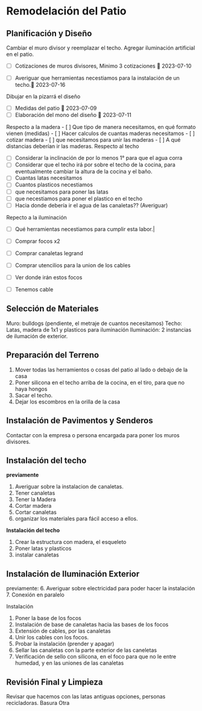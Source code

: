 
# Remodelación del Patio  


## Planificación y Diseño

Cambiar el muro divisor y reemplazar el techo.
Agregar iluminación artificial en el patio.

- [ ] Cotizaciones de muros divisores, Minimo 3 cotizaciones 🛫 2023-07-10 



- [ ] Averiguar que herramientas necestiamos para la instalación de un techo.📅 2023-07-16

Dibujar en la pizarrá el diseño
- [ ] Medidas del patio 🛫 2023-07-09
- [ ] Elaboración del mono del diseño  🛫 2023-07-11 

Respecto a la madera
	- [ ] Que tipo de manera necesitamos, en qué formato vienen (medidas)
	- [ ] Hacer calculos de cuantas maderas necesitamos
	- [ ] cotizar madera
	- [ ] que necesitamos para unir las maderas
	- [ ] A qué distancias deberían ir las maderas.
Respecto al techo
- [ ] Considerar la inclinación de por lo menos 1° para que el agua corra
- [ ] Considerar que el techo irá por sobre el techo de la cocina, para eventualmente cambiar la altura de la cocina y el baño.
- [ ] Cuantas latas necesitamos
- [ ] Cuantos plasticos necestiamos
- [ ] que necesitamos para poner las latas
- [ ] que necestiamos para poner el plastico en el techo
- [ ] Hacia donde debería ir el agua de las canaletas?? (Averiguar)

Repecto a la iluminación
- [ ] Qué herramientas necestiamos para cumplir esta labor.|
- [ ] Comprar focos x2
- [ ] Comprar canaletas legrand
- [ ] Comprar utencilios para la union de los cables
- [ ] Ver donde irán estos focos
- [ ] Tenemos cable


##  Selección de Materiales
Muro: bulldogs (pendiente, el metraje de cuantos necesitamos)
Techo: Latas, madera de 1x1 y plasticos para iluminación
Iluminación: 2 instancias de ilumación de exterior. 

## Preparación del Terreno

1. Mover todas las herramientos o cosas del patio al lado o debajo de la casa
2. Poner silicona en el techo arriba de la cocina, en el tiro, para que no haya hongos
3. Sacar el techo.
4. Dejar los escombros en la orilla de la casa
 
## Instalación de Pavimentos y Senderos

Contactar con la empresa o persona encargada para poner los muros divisores.

## Instalación del techo

**previamente**
1. Averiguar sobre la instalacion de canaletas.
2. Tener canaletas
3. Tener la Madera
4. Cortar madera
5. Cortar canaletas
6. organizar los materiales para fácil acceso a ellos.

**Instalación del techo**

1. Crear la estructura con madera, el esqueleto
2. Poner latas y plasticos
3. instalar canaletas 


## Instalación de Iluminación Exterior

previamente:
6. Averiguar sobre electricidad para poder hacer la instalación
7. Conexión en paralelo

Instalación

1. Poner la base de los focos
2. Instalación de base de canaletas hacia las bases de los focos
3. Extensión de cables, por las canaletas
4.  Unir los cables con los focos.
5. Probar la instalación (prender y apagar)
6. Sellar las canaletas con la parte exterior de las caneletas
7. Verificación de sello con silicona, en el foco para que no le entre humedad, y en las uniones de las canaletas

## Revisión Final y Limpieza

Revisar que hacemos con las latas antiguas
opciones, personas recicladoras.
Basura
Otra
